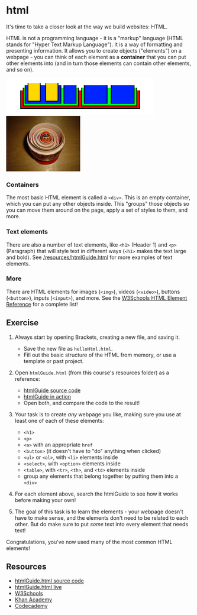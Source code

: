 # html

It's time to take a closer look at the way we build websites: HTML.

HTML is not a programming language - it is a "markup" language (HTML stands for "Hyper Text Markup Language").
It is a way of formatting and presenting information.
It allows you to create objects ("elements") on a webpage - you can think of each element as a **container** that you can put other elements into (and in turn those elements can contain other elements, and so on).

[//]: # (Image source: https://commons.wikimedia.org/wiki/File:Floral_matryoshka_set_2_smallest_doll_nested.JPG)
<img width="400px" src="html_nesting.png">
<img width="200px" src="nested_dolls.jpg">


### Containers

The most basic HTML element is called a `<div>`.
This is an empty container, which you can put any other objects inside.
This "groups" those objects so you can move them around on the page, apply a set of styles to them, and more.

### Text elements

There are also a number of text elements, like `<h1>` (Header 1) and `<p>` (Paragraph) that will style text in different ways (`<h1>` makes the text large and bold).
See [/resources/htmlGuide.html](/resources/htmlGuide.html) for more examples of text elements.

### More

There are HTML elements for images (`<img>`), videos (`<video>`), buttons (`<button>`), inputs (`<input>`), and more.
See the [W3Schools HTML Element Reference](https://www.w3schools.com/tags/) for a complete list!

## Exercise

1. Always start by opening Brackets, creating a new file, and saving it.

    - Save the new file as `helloHtml.html`.
    - Fill out the basic structure of the HTML from memory, or use a template or past project.

2. Open `htmlGuide.html` (from this course's resources folder) as a reference:

    - [htmlGuide source code](/resources/htmlGuide.html)
    - [htmlGuide in action](https://northcotehs.github.io/10DWEB/resources/htmlGuide.html)
    - Open both, and compare the code to the result!

3. Your task is to create *any* webpage you like, making sure you use at least one of each of these elements:

    - `<h1>`
    - `<p>`
    - `<a>` with an appropriate `href`
    - `<button>` (it doesn't have to "do" anything when clicked)
    - `<ul>` or `<ol>`, with `<li>` elements inside
    - `<select>`, with `<option>` elements inside
    - `<table>`, with `<tr>`, `<th>`, and `<td>` elements inside
    - group any elements that belong together by putting them into a `<div>`

4. For each element above, search the htmlGuide to see how it works before making your own!

5. The goal of this task is to learn the elements - your webpage doesn't have to make sense, and the elements don't need to be related to each other. But do make sure to put *some* text into every element that needs text!

Congratulations, you've now used many of the most common HTML elements!

## Resources

- [htmlGuide.html source code](/resources/htmlGuide.html)
- [htmlGuide.html live](https://northcotehs.github.io/10DWEB/resources/htmlGuide.html)
- [W3Schools](https://www.w3schools.com/html/)
- [Khan Academy](https://www.khanacademy.org/computing/computer-programming/html-css)
- [Codecademy](https://www.codecademy.com/learn/learn-html)
